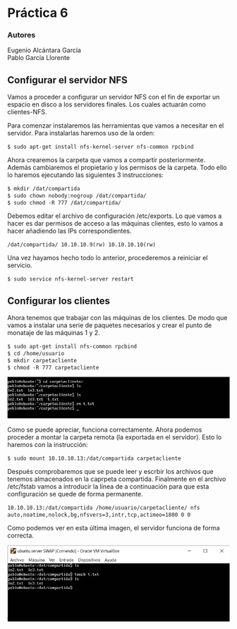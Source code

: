 # Práctica 6
### Autores
Eugenio Alcántara García  
Pablo García Llorente

## Configurar el servidor NFS
Vamos a proceder a configurar un servidor NFS con el fin de exportar un espacio en disco a los servidores finales. Los cuales actuarán como clientes-NFS.

Para comenzar instalaremos las herramientas que vamos a necesitar en el servidor. Para instalarlas haremos uso de la orden:

    $ sudo apt-get install nfs-kernel-server nfs-common rpcbind
    
Ahora crearemos la carpeta que vamos a compartir posteriormente. Además cambiaremos el propietario y los permisos de la carpeta. Todo ello lo haremos ejecutando las siguientes 3 instrucciones:

    $ mkdir /dat/compartida
    $ sudo chown nobody:nogroup /dat/compartida/ 
    $ sudo chmod -R 777 /dat/compartida/
    
Debemos editar el archivo de configuración /etc/exports. Lo que vamos a hacer es dar permisos de acceso a las máquinas clientes, esto lo vamos a hacer añadiendo las IPs correspondientes. 

    /dat/compartida/ 10.10.10.9(rw) 10.10.10.10(rw)
    
Una vez hayamos hecho todo lo anterior, procederemos a reiniciar el servicio.

    $ sudo service nfs-kernel-server restart

    
## Configurar los clientes
Ahora tenemos que trabajar con las máquinas de los clientes. De modo que vamos a instalar una serie de paquetes necesarios y crear el punto de monataje de las máquinas 1 y 2.

    $ sudo apt-get install nfs-common rpcbind 
    $ cd /home/usuario
    $ mkdir carpetacliente
    $ chmod -R 777 carpetacliente

![Imagen6](./imagenes/MaquinaClienteFuncionamiento.PNG)

Como se puede apreciar, funciona correctamente. Ahora podemos proceder a montar la carpeta remota (la exportada en el servidor). Esto lo haremos con la instrucción:

    $ sudo mount 10.10.10.13:/dat/compartida carpetacliente
    
Después comprobaremos que se puede leer y escrbir los archivos que tenemos almacenados en la caprpeta compartida. Finalmente en el archivo /etc/fstab vamos a introducir la línea de a continuación para que esta configuración se quede de forma permanente.

    
    10.10.10.13:/dat/compartida /home/usuario/carpetacliente/ nfs auto,noatime,nolock,bg,nfsvers=3,intr,tcp,actimeo=1800 0 0
Como podemos ver en esta última imagen, el servidor funciona de forma correcta. 

![Imagen6](./imagenes/MaquinaServidorFuncionamiento.PNG)
    
